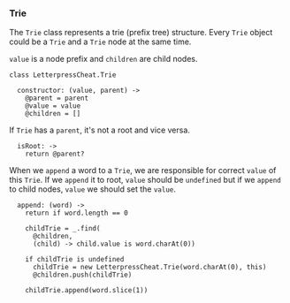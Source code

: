 ### Trie

The `Trie` class represents a trie (prefix tree) structure. Every `Trie` object could be a `Trie` and a `Trie` node at the same time.

`value` is a node prefix and `children` are child nodes.

    class LetterpressCheat.Trie

      constructor: (value, parent) ->
        @parent = parent
        @value = value
        @children = []

If `Trie` has a `parent`, it's not a root and vice versa.

      isRoot: ->
        return @parent?

When we `append` a word to a `Trie`, we are responsible for correct `value` of this `Trie`. If we `append` it to root, `value` should be `undefined` but if we `append` to child nodes, `value` we should set the `value`.

      append: (word) ->
        return if word.length == 0

        childTrie = _.find(
          @children,
          (child) -> child.value is word.charAt(0))

        if childTrie is undefined
          childTrie = new LetterpressCheat.Trie(word.charAt(0), this)
          @children.push(childTrie)

        childTrie.append(word.slice(1))